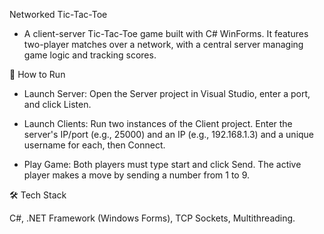 Networked Tic-Tac-Toe

* A client-server Tic-Tac-Toe game built with C# WinForms. It features two-player matches over a network, with a central server managing game logic and tracking scores.

🚀 How to Run

* Launch Server: Open the Server project in Visual Studio, enter a port, and click Listen.

* Launch Clients: Run two instances of the Client project. Enter the server's IP/port (e.g., 25000) and an IP (e.g., 192.168.1.3) and a unique username for each, then Connect.

* Play Game: Both players must type start and click Send. The active player makes a move by sending a number from 1 to 9.

🛠️ Tech Stack

C#, .NET Framework (Windows Forms), TCP Sockets, Multithreading.
